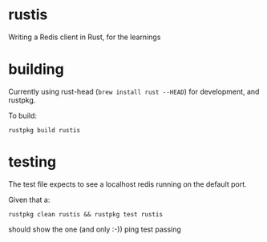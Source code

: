 rustis
======

Writing a Redis client in Rust, for the learnings

building
========

Currently using rust-head (`brew install rust --HEAD`) for development, and rustpkg.

To build:

```
rustpkg build rustis
```

testing
=======

The test file expects to see a localhost redis running on the default port.

Given that a:

```
rustpkg clean rustis && rustpkg test rustis
```

should show the one (and only :-)) ping test passing

